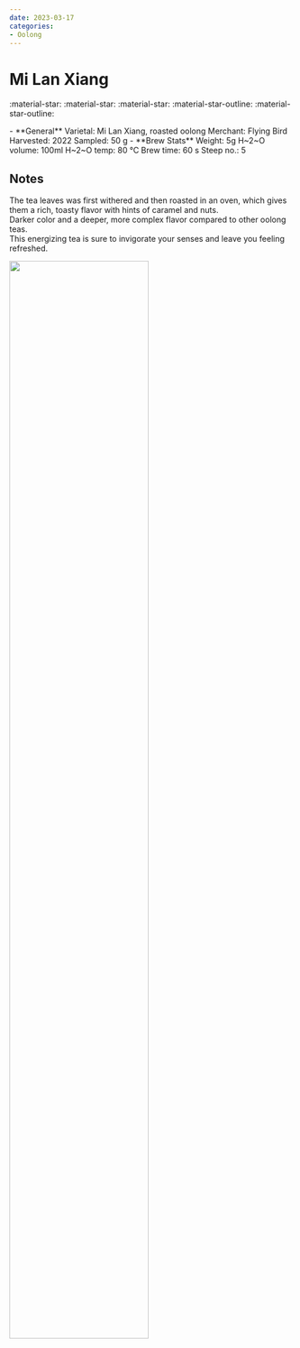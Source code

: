 ```yaml
---
date: 2023-03-17
categories:
- Oolong
---
```

# Mi Lan Xiang

:material-star: :material-star: :material-star: :material-star-outline: :material-star-outline:


<div class="grid cards" markdown>
- **General**  
Varietal: Mi Lan Xiang, roasted oolong  
Merchant:   Flying Bird  
Harvested: 2022  
Sampled: 50 g
- **Brew Stats**  
Weight: 5g  
H~2~O volume: 100ml  
H~2~O temp: 80 °C   
Brew time: 60 s  
Steep no.: 5
</div>

## Notes

The tea leaves was first withered and then roasted in an oven, which gives them a rich, toasty flavor with hints of caramel and nuts.  
Darker color and a deeper, more complex flavor compared to other oolong teas.   
This energizing tea is sure to invigorate your senses and leave you feeling refreshed.

<img src="/img/wheel/mi-lan-xiang.svg" width="70%"></img>

<div style="visibility: hidden">
................................................................................................................................................................................................
</div>


